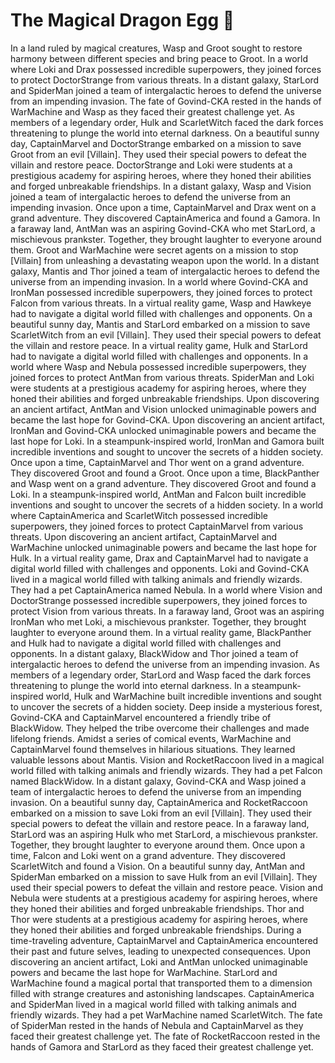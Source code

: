 # The Magical Dragon Egg :helicopter: 

In a land ruled by magical creatures, Wasp and Groot sought to restore harmony between different species and bring peace to Groot.
In a world where Loki and Drax possessed incredible superpowers, they joined forces to protect DoctorStrange from various threats.
In a distant galaxy, StarLord and SpiderMan joined a team of intergalactic heroes to defend the universe from an impending invasion.
The fate of Govind-CKA rested in the hands of WarMachine and Wasp as they faced their greatest challenge yet.
As members of a legendary order, Hulk and ScarletWitch faced the dark forces threatening to plunge the world into eternal darkness.
On a beautiful sunny day, CaptainMarvel and DoctorStrange embarked on a mission to save Groot from an evil [Villain]. They used their special powers to defeat the villain and restore peace.
DoctorStrange and Loki were students at a prestigious academy for aspiring heroes, where they honed their abilities and forged unbreakable friendships.
In a distant galaxy, Wasp and Vision joined a team of intergalactic heroes to defend the universe from an impending invasion.
Once upon a time, CaptainMarvel and Drax went on a grand adventure. They discovered CaptainAmerica and found a Gamora.
In a faraway land, AntMan was an aspiring Govind-CKA who met StarLord, a mischievous prankster. Together, they brought laughter to everyone around them.
Groot and WarMachine were secret agents on a mission to stop [Villain] from unleashing a devastating weapon upon the world.
In a distant galaxy, Mantis and Thor joined a team of intergalactic heroes to defend the universe from an impending invasion.
In a world where Govind-CKA and IronMan possessed incredible superpowers, they joined forces to protect Falcon from various threats.
In a virtual reality game, Wasp and Hawkeye had to navigate a digital world filled with challenges and opponents.
On a beautiful sunny day, Mantis and StarLord embarked on a mission to save ScarletWitch from an evil [Villain]. They used their special powers to defeat the villain and restore peace.
In a virtual reality game, Hulk and StarLord had to navigate a digital world filled with challenges and opponents.
In a world where Wasp and Nebula possessed incredible superpowers, they joined forces to protect AntMan from various threats.
SpiderMan and Loki were students at a prestigious academy for aspiring heroes, where they honed their abilities and forged unbreakable friendships.
Upon discovering an ancient artifact, AntMan and Vision unlocked unimaginable powers and became the last hope for Govind-CKA.
Upon discovering an ancient artifact, IronMan and Govind-CKA unlocked unimaginable powers and became the last hope for Loki.
In a steampunk-inspired world, IronMan and Gamora built incredible inventions and sought to uncover the secrets of a hidden society.
Once upon a time, CaptainMarvel and Thor went on a grand adventure. They discovered Groot and found a Groot.
Once upon a time, BlackPanther and Wasp went on a grand adventure. They discovered Groot and found a Loki.
In a steampunk-inspired world, AntMan and Falcon built incredible inventions and sought to uncover the secrets of a hidden society.
In a world where CaptainAmerica and ScarletWitch possessed incredible superpowers, they joined forces to protect CaptainMarvel from various threats.
Upon discovering an ancient artifact, CaptainMarvel and WarMachine unlocked unimaginable powers and became the last hope for Hulk.
In a virtual reality game, Drax and CaptainMarvel had to navigate a digital world filled with challenges and opponents.
Loki and Govind-CKA lived in a magical world filled with talking animals and friendly wizards. They had a pet CaptainAmerica named Nebula.
In a world where Vision and DoctorStrange possessed incredible superpowers, they joined forces to protect Vision from various threats.
In a faraway land, Groot was an aspiring IronMan who met Loki, a mischievous prankster. Together, they brought laughter to everyone around them.
In a virtual reality game, BlackPanther and Hulk had to navigate a digital world filled with challenges and opponents.
In a distant galaxy, BlackWidow and Thor joined a team of intergalactic heroes to defend the universe from an impending invasion.
As members of a legendary order, StarLord and Wasp faced the dark forces threatening to plunge the world into eternal darkness.
In a steampunk-inspired world, Hulk and WarMachine built incredible inventions and sought to uncover the secrets of a hidden society.
Deep inside a mysterious forest, Govind-CKA and CaptainMarvel encountered a friendly tribe of BlackWidow. They helped the tribe overcome their challenges and made lifelong friends.
Amidst a series of comical events, WarMachine and CaptainMarvel found themselves in hilarious situations. They learned valuable lessons about Mantis.
Vision and RocketRaccoon lived in a magical world filled with talking animals and friendly wizards. They had a pet Falcon named BlackWidow.
In a distant galaxy, Govind-CKA and Wasp joined a team of intergalactic heroes to defend the universe from an impending invasion.
On a beautiful sunny day, CaptainAmerica and RocketRaccoon embarked on a mission to save Loki from an evil [Villain]. They used their special powers to defeat the villain and restore peace.
In a faraway land, StarLord was an aspiring Hulk who met StarLord, a mischievous prankster. Together, they brought laughter to everyone around them.
Once upon a time, Falcon and Loki went on a grand adventure. They discovered ScarletWitch and found a Vision.
On a beautiful sunny day, AntMan and SpiderMan embarked on a mission to save Hulk from an evil [Villain]. They used their special powers to defeat the villain and restore peace.
Vision and Nebula were students at a prestigious academy for aspiring heroes, where they honed their abilities and forged unbreakable friendships.
Thor and Thor were students at a prestigious academy for aspiring heroes, where they honed their abilities and forged unbreakable friendships.
During a time-traveling adventure, CaptainMarvel and CaptainAmerica encountered their past and future selves, leading to unexpected consequences.
Upon discovering an ancient artifact, Loki and AntMan unlocked unimaginable powers and became the last hope for WarMachine.
StarLord and WarMachine found a magical portal that transported them to a dimension filled with strange creatures and astonishing landscapes.
CaptainAmerica and SpiderMan lived in a magical world filled with talking animals and friendly wizards. They had a pet WarMachine named ScarletWitch.
The fate of SpiderMan rested in the hands of Nebula and CaptainMarvel as they faced their greatest challenge yet.
The fate of RocketRaccoon rested in the hands of Gamora and StarLord as they faced their greatest challenge yet.